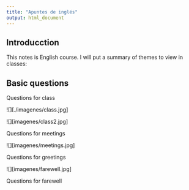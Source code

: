 ```yaml
---
title: "Apuntes de inglés"
output: html_document
---
```



## Introducction

This notes is English course. I will put a summary of themes to view in classes:


## Basic questions

Questions for class

![][./imagenes/class.jpg]

![][imagenes/class2.jpg]


Questions for meetings


![][imagenes/meetings.jpg]

Questions for greetings


![][imagenes/farewell.jpg]

Questions for farewell

